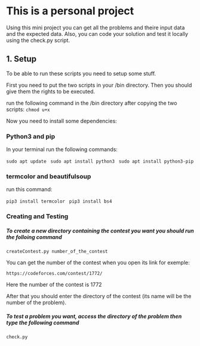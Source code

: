 # This is a personal project 

Using this mini project you can get all the problems and theire input data and the expected data.
Also, you can code your solution and test it locally using the check.py script.

## 1. Setup

To be able to run these scripts you need to setup some stuff.

First you need to put the two scripts in your /bin directory.
Then you should give them the rights to be executed.

run the following command in the /bin directory after copying the two scripts:
`chmod u+x`

Now you need to install some dependencies:

### Python3 and pip

In your terminal run the following commands:

`sudo apt update `
`sudo apt install python3 `
`sudo apt install python3-pip `

### termcolor and beautifulsoup

run this command:

`pip3 install termcolor `
`pip3 install bs4 `


### Creating and Testing 

##### To create a new directory containing the contest you want you should run the folloing command

`createContest.py number_of_the_contest `

You can get the number of the contest when you open its link for exemple:

` https://codeforces.com/contest/1772/ `

Here the number of the contest is 1772

After that you should enter the directory of the contest (its name will be the number of the problem).

##### To test a problem you want, access the directory of the problem then type the following command

` check.py `

